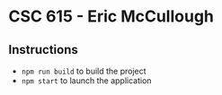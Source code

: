 # CSC 615 - Eric McCullough 

## Instructions
* `npm run build` to build the project
* `npm start` to launch the application
